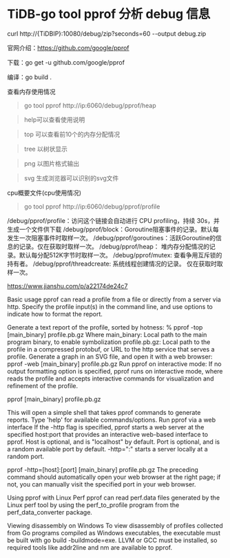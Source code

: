 # TiDB-go tool pprof 分析 debug 信息   





curl http://{TiDBIP}:10080/debug/zip?seconds=60 --output debug.zip







官网介绍：https://github.com/google/pprof


下载：go get -u github.com/google/pprof

编译：go build .


查看内存使用情况

> go tool pprof  http://ip:6060/debug/pprof/heap

> help可以查看使用说明
 
> top 可以查看前10个的内存分配情况
 
> tree 以树状显示
 
> png 以图片格式输出
 
> svg 生成浏览器可以识别的svg文件


cpu概要文件(cpu使用情况)

> go tool pprof  http://ip:6060/debug/pprof/profile

/debug/pprof/profile：访问这个链接会自动进行 CPU profiling，持续 30s，并生成一个文件供下载
/debug/pprof/block：Goroutine阻塞事件的记录。默认每发生一次阻塞事件时取样一次。
/debug/pprof/goroutines：活跃Goroutine的信息的记录。仅在获取时取样一次。
/debug/pprof/heap： 堆内存分配情况的记录。默认每分配512K字节时取样一次。
/debug/pprof/mutex: 查看争用互斥锁的持有者。
/debug/pprof/threadcreate: 系统线程创建情况的记录。 仅在获取时取样一次。


https://www.jianshu.com/p/a22174de24c7

Basic usage
pprof can read a profile from a file or directly from a server via http. Specify the profile input(s) in the command line, and use options to indicate how to format the report.

Generate a text report of the profile, sorted by hotness:
% pprof -top [main_binary] profile.pb.gz
Where
    main_binary:  Local path to the main program binary, to enable symbolization
    profile.pb.gz: Local path to the profile in a compressed protobuf, or
                   URL to the http service that serves a profile.
Generate a graph in an SVG file, and open it with a web browser:
pprof -web [main_binary] profile.pb.gz
Run pprof on interactive mode:
If no output formatting option is specified, pprof runs on interactive mode, where reads the profile and accepts interactive commands for visualization and refinement of the profile.

pprof [main_binary] profile.pb.gz

This will open a simple shell that takes pprof commands to generate reports.
Type 'help' for available commands/options.
Run pprof via a web interface
If the -http flag is specified, pprof starts a web server at the specified host:port that provides an interactive web-based interface to pprof. Host is optional, and is "localhost" by default. Port is optional, and is a random available port by default. -http=":" starts a server locally at a random port.

pprof -http=[host]:[port] [main_binary] profile.pb.gz
The preceding command should automatically open your web browser at the right page; if not, you can manually visit the specified port in your web browser.

Using pprof with Linux Perf
pprof can read perf.data files generated by the Linux perf tool by using the perf_to_profile program from the perf_data_converter package.

Viewing disassembly on Windows
To view disassembly of profiles collected from Go programs compiled as Windows executables, the executable must be built with go build -buildmode=exe. LLVM or GCC must be installed, so required tools like addr2line and nm are available to pprof.





